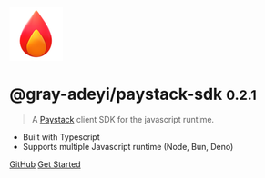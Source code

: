 ![logo](./media/icon.png)

# @gray-adeyi/paystack-sdk <small>0.2.1</small>

> A [Paystack](https://www.paystack.com/) client SDK for the javascript runtime.

- Built with Typescript
- Supports multiple Javascript runtime (Node, Bun, Deno)

[GitHub](https://github.com/gray-adeyi/paystack-sdk) [Get Started](/get-started)
